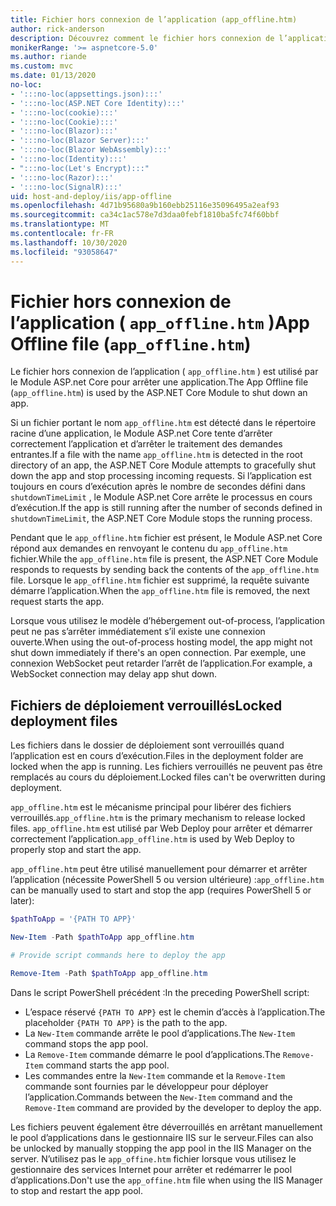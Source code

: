 ```yaml
---
title: Fichier hors connexion de l’application (app_offline.htm)
author: rick-anderson
description: Découvrez comment le fichier hors connexion de l’application ( `app_offline.htm` ) fonctionne avec le Module ASP.net core.
monikerRange: '>= aspnetcore-5.0'
ms.author: riande
ms.custom: mvc
ms.date: 01/13/2020
no-loc:
- ':::no-loc(appsettings.json):::'
- ':::no-loc(ASP.NET Core Identity):::'
- ':::no-loc(cookie):::'
- ':::no-loc(Cookie):::'
- ':::no-loc(Blazor):::'
- ':::no-loc(Blazor Server):::'
- ':::no-loc(Blazor WebAssembly):::'
- ':::no-loc(Identity):::'
- ":::no-loc(Let's Encrypt):::"
- ':::no-loc(Razor):::'
- ':::no-loc(SignalR):::'
uid: host-and-deploy/iis/app-offline
ms.openlocfilehash: 4d71b95680a9b160ebb25116e35096495a2eaf93
ms.sourcegitcommit: ca34c1ac578e7d3daa0febf1810ba5fc74f60bbf
ms.translationtype: MT
ms.contentlocale: fr-FR
ms.lasthandoff: 10/30/2020
ms.locfileid: "93058647"
---
```

# <a name="app-offline-file-app_offlinehtm"></a><span data-ttu-id="bfdd6-103">Fichier hors connexion de l’application ( `app_offline.htm` )</span><span class="sxs-lookup"><span data-stu-id="bfdd6-103">App Offline file (`app_offline.htm`)</span></span>

<span data-ttu-id="bfdd6-104">Le fichier hors connexion de l’application ( `app_offline.htm` ) est utilisé par le Module ASP.net Core pour arrêter une application.</span><span class="sxs-lookup"><span data-stu-id="bfdd6-104">The App Offline file (`app_offline.htm`) is used by the ASP.NET Core Module to shut down an app.</span></span>

<span data-ttu-id="bfdd6-105">Si un fichier portant le nom `app_offline.htm` est détecté dans le répertoire racine d’une application, le Module ASP.net Core tente d’arrêter correctement l’application et d’arrêter le traitement des demandes entrantes.</span><span class="sxs-lookup"><span data-stu-id="bfdd6-105">If a file with the name `app_offline.htm` is detected in the root directory of an app, the ASP.NET Core Module attempts to gracefully shut down the app and stop processing incoming requests.</span></span> <span data-ttu-id="bfdd6-106">Si l’application est toujours en cours d’exécution après le nombre de secondes défini dans `shutdownTimeLimit` , le Module ASP.net Core arrête le processus en cours d’exécution.</span><span class="sxs-lookup"><span data-stu-id="bfdd6-106">If the app is still running after the number of seconds defined in `shutdownTimeLimit`, the ASP.NET Core Module stops the running process.</span></span>

<span data-ttu-id="bfdd6-107">Pendant que le `app_offline.htm` fichier est présent, le Module ASP.net Core répond aux demandes en renvoyant le contenu du `app_offline.htm` fichier.</span><span class="sxs-lookup"><span data-stu-id="bfdd6-107">While the `app_offline.htm` file is present, the ASP.NET Core Module responds to requests by sending back the contents of the `app_offline.htm` file.</span></span> <span data-ttu-id="bfdd6-108">Lorsque le `app_offline.htm` fichier est supprimé, la requête suivante démarre l’application.</span><span class="sxs-lookup"><span data-stu-id="bfdd6-108">When the `app_offline.htm` file is removed, the next request starts the app.</span></span>

<span data-ttu-id="bfdd6-109">Lorsque vous utilisez le modèle d’hébergement out-of-process, l’application peut ne pas s’arrêter immédiatement s’il existe une connexion ouverte.</span><span class="sxs-lookup"><span data-stu-id="bfdd6-109">When using the out-of-process hosting model, the app might not shut down immediately if there's an open connection.</span></span> <span data-ttu-id="bfdd6-110">Par exemple, une connexion WebSocket peut retarder l’arrêt de l’application.</span><span class="sxs-lookup"><span data-stu-id="bfdd6-110">For example, a WebSocket connection may delay app shut down.</span></span>

## <a name="locked-deployment-files"></a><span data-ttu-id="bfdd6-111">Fichiers de déploiement verrouillés</span><span class="sxs-lookup"><span data-stu-id="bfdd6-111">Locked deployment files</span></span>

<span data-ttu-id="bfdd6-112">Les fichiers dans le dossier de déploiement sont verrouillés quand l’application est en cours d’exécution.</span><span class="sxs-lookup"><span data-stu-id="bfdd6-112">Files in the deployment folder are locked when the app is running.</span></span> <span data-ttu-id="bfdd6-113">Les fichiers verrouillés ne peuvent pas être remplacés au cours du déploiement.</span><span class="sxs-lookup"><span data-stu-id="bfdd6-113">Locked files can't be overwritten during deployment.</span></span>

<span data-ttu-id="bfdd6-114">`app_offline.htm` est le mécanisme principal pour libérer des fichiers verrouillés.</span><span class="sxs-lookup"><span data-stu-id="bfdd6-114">`app_offline.htm` is the primary mechanism to release locked files.</span></span> <span data-ttu-id="bfdd6-115">`app_offline.htm` est utilisé par Web Deploy pour arrêter et démarrer correctement l’application.</span><span class="sxs-lookup"><span data-stu-id="bfdd6-115">`app_offline.htm` is used by Web Deploy to properly stop and start the app.</span></span>

<span data-ttu-id="bfdd6-116">`app_offline.htm` peut être utilisé manuellement pour démarrer et arrêter l’application (nécessite PowerShell 5 ou version ultérieure) :</span><span class="sxs-lookup"><span data-stu-id="bfdd6-116">`app_offline.htm` can be manually used to start and stop the app (requires PowerShell 5 or later):</span></span>

```powershell
$pathToApp = '{PATH TO APP}'

New-Item -Path $pathToApp app_offline.htm

# Provide script commands here to deploy the app

Remove-Item -Path $pathToApp app_offline.htm
```

<span data-ttu-id="bfdd6-117">Dans le script PowerShell précédent :</span><span class="sxs-lookup"><span data-stu-id="bfdd6-117">In the preceding PowerShell script:</span></span>

* <span data-ttu-id="bfdd6-118">L’espace réservé `{PATH TO APP}` est le chemin d’accès à l’application.</span><span class="sxs-lookup"><span data-stu-id="bfdd6-118">The placeholder `{PATH TO APP}` is the path to the app.</span></span>
* <span data-ttu-id="bfdd6-119">La `New-Item` commande arrête le pool d’applications.</span><span class="sxs-lookup"><span data-stu-id="bfdd6-119">The `New-Item` command stops the app pool.</span></span>
* <span data-ttu-id="bfdd6-120">La `Remove-Item` commande démarre le pool d’applications.</span><span class="sxs-lookup"><span data-stu-id="bfdd6-120">The `Remove-Item` command starts the app pool.</span></span>
* <span data-ttu-id="bfdd6-121">Les commandes entre la `New-Item` commande et la `Remove-Item` commande sont fournies par le développeur pour déployer l’application.</span><span class="sxs-lookup"><span data-stu-id="bfdd6-121">Commands between the `New-Item` command and the `Remove-Item` command are provided by the developer to deploy the app.</span></span>

<span data-ttu-id="bfdd6-122">Les fichiers peuvent également être déverrouillés en arrêtant manuellement le pool d’applications dans le gestionnaire IIS sur le serveur.</span><span class="sxs-lookup"><span data-stu-id="bfdd6-122">Files can also be unlocked by manually stopping the app pool in the IIS Manager on the server.</span></span> <span data-ttu-id="bfdd6-123">N’utilisez pas le `app_offine.htm` fichier lorsque vous utilisez le gestionnaire des services Internet pour arrêter et redémarrer le pool d’applications.</span><span class="sxs-lookup"><span data-stu-id="bfdd6-123">Don't use the `app_offine.htm` file when using the IIS Manager to stop and restart the app pool.</span></span>
